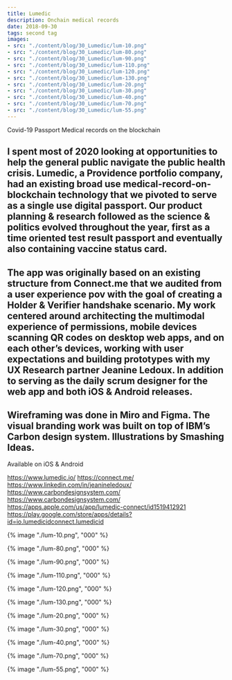 ```yaml
---
title: Lumedic
description: Onchain medical records
date: 2018-09-30
tags: second tag
images: 
- src: "./content/blog/30_Lumedic/lum-10.png"
- src: "./content/blog/30_Lumedic/lum-80.png"
- src: "./content/blog/30_Lumedic/lum-90.png"
- src: "./content/blog/30_Lumedic/lum-110.png"
- src: "./content/blog/30_Lumedic/lum-120.png"
- src: "./content/blog/30_Lumedic/lum-130.png"
- src: "./content/blog/30_Lumedic/lum-20.png"
- src: "./content/blog/30_Lumedic/lum-30.png"
- src: "./content/blog/30_Lumedic/lum-40.png"
- src: "./content/blog/30_Lumedic/lum-70.png"
- src: "./content/blog/30_Lumedic/lum-55.png"
---
```


Covid-19 Passport
Medical records on the blockchain

I spent most of 2020 looking at opportunities to help the general public navigate the public health crisis. Lumedic, a Providence portfolio company, had an existing broad use medical-record-on-blockchain technology that we pivoted to serve as a single use digital passport. Our product planning & research followed as the science & politics evolved throughout the year, first as a time oriented test result passport and eventually also containing vaccine status card.  
-
The app was originally based on an existing structure from Connect.me that we audited from a user experience pov with the goal of creating a Holder & Verifier handshake scenario. My work centered around architecting the multimodal experience of permissions, mobile devices scanning QR codes on desktop web apps, and on each other’s devices, working with user expectations and building prototypes with my UX Research partner Jeanine Ledoux. In addition to serving as the daily scrum designer for the web app and both iOS & Android releases. 
-
Wireframing was done in Miro and Figma. The visual branding work was built on top of IBM’s Carbon design system. Illustrations by Smashing Ideas.
-
Available on iOS & Android

https://www.lumedic.io/
https://connect.me/
https://www.linkedin.com/in/jeanineledoux/
https://www.carbondesignsystem.com/
https://www.carbondesignsystem.com/
https://apps.apple.com/us/app/lumedic-connect/id1519412921
https://play.google.com/store/apps/details?id=io.lumedicidconnect.lumedicid


{% image "./lum-10.png", "000" %}

<div class="two-column">

{% image "./lum-80.png", "000" %}

{% image "./lum-90.png", "000" %}

</div>

<div class="three-column">

{% image "./lum-110.png", "000" %}

{% image "./lum-120.png", "000" %}

{% image "./lum-130.png", "000" %}

</div>

{% image "./lum-20.png", "000" %}

{% image "./lum-30.png", "000" %}

{% image "./lum-40.png", "000" %}

{% image "./lum-70.png", "000" %}

{% image "./lum-55.png", "000" %}




